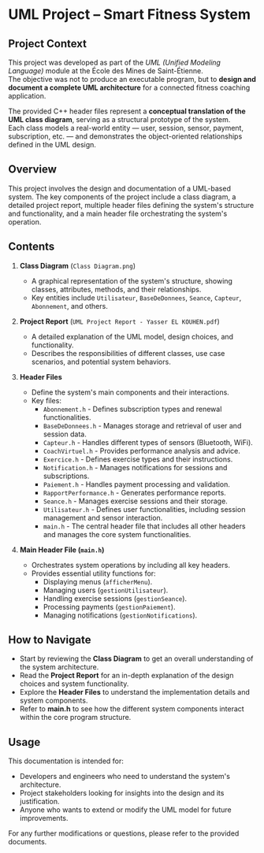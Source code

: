 # UML Project – Smart Fitness System

## Project Context
This project was developed as part of the *UML (Unified Modeling Language)* module at the École des Mines de Saint-Étienne.  
The objective was not to produce an executable program, but to **design and document a complete UML architecture** for a connected fitness coaching application.  

The provided C++ header files represent a **conceptual translation of the UML class diagram**, serving as a structural prototype of the system.  
Each class models a real-world entity — user, session, sensor, payment, subscription, etc. — and demonstrates the object-oriented relationships defined in the UML design.


## Overview
This project involves the design and documentation of a UML-based system. The key components of the project include a class diagram, a detailed project report, multiple header files defining the system's structure and functionality, and a main header file orchestrating the system's operation.

## Contents
1. **Class Diagram** (`Class Diagram.png`)
   - A graphical representation of the system's structure, showing classes, attributes, methods, and their relationships.
   - Key entities include `Utilisateur`, `BaseDeDonnees`, `Seance`, `Capteur`, `Abonnement`, and others.

2. **Project Report** (`UML Project Report - Yasser EL KOUHEN.pdf`)
   - A detailed explanation of the UML model, design choices, and functionality.
   - Describes the responsibilities of different classes, use case scenarios, and potential system behaviors.

3. **Header Files**
   - Define the system's main components and their interactions.
   - Key files:
     - `Abonnement.h` - Defines subscription types and renewal functionalities.
     - `BaseDeDonnees.h` - Manages storage and retrieval of user and session data.
     - `Capteur.h` - Handles different types of sensors (Bluetooth, WiFi).
     - `CoachVirtuel.h` - Provides performance analysis and advice.
     - `Exercice.h` - Defines exercise types and their instructions.
     - `Notification.h` - Manages notifications for sessions and subscriptions.
     - `Paiement.h` - Handles payment processing and validation.
     - `RapportPerformance.h` - Generates performance reports.
     - `Seance.h` - Manages exercise sessions and their storage.
     - `Utilisateur.h` - Defines user functionalities, including session management and sensor interaction.
     - `main.h` - The central header file that includes all other headers and manages the core system functionalities.

4. **Main Header File (`main.h`)**
   - Orchestrates system operations by including all key headers.
   - Provides essential utility functions for:
     - Displaying menus (`afficherMenu`).
     - Managing users (`gestionUtilisateur`).
     - Handling exercise sessions (`gestionSeance`).
     - Processing payments (`gestionPaiement`).
     - Managing notifications (`gestionNotifications`).

## How to Navigate
- Start by reviewing the **Class Diagram** to get an overall understanding of the system architecture.
- Read the **Project Report** for an in-depth explanation of the design choices and system functionality.
- Explore the **Header Files** to understand the implementation details and system components.
- Refer to **main.h** to see how the different system components interact within the core program structure.

## Usage
This documentation is intended for:
- Developers and engineers who need to understand the system's architecture.
- Project stakeholders looking for insights into the design and its justification.
- Anyone who wants to extend or modify the UML model for future improvements.

For any further modifications or questions, please refer to the provided documents.
